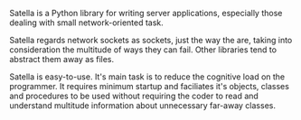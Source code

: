 Satella is a Python library for writing server applications, especially those dealing with
small network-oriented task.

Satella regards network sockets as sockets, just the way the are, taking into consideration the multitude
of ways they can fail. Other libraries tend to abstract them away as files.

Satella is easy-to-use. It's main task is to reduce the cognitive load on the programmer. It requires minimum startup and faciliates it's objects, classes and procedures to be used without requiring the coder to read and understand multitude information about unnecessary far-away classes.